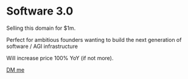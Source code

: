 # Software 3.0

Selling this domain for $1m.

Perfect for ambitious founders wanting to build the next generation of software / AGI infrastructure

Will increase price 100% YoY (if not more).

[DM me](https://x.com/louis030195)
